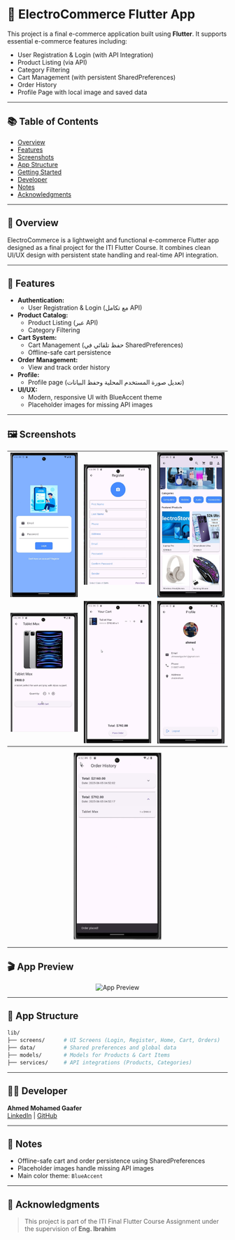 # 🛒 ElectroCommerce Flutter App

This project is a final e-commerce application built using **Flutter**. It supports essential e-commerce features including:

- User Registration & Login (with API Integration)
- Product Listing (via API)
- Category Filtering
- Cart Management (with persistent SharedPreferences)
- Order History
- Profile Page with local image and saved data

---

## 📚 Table of Contents

- [Overview](#overview)
- [Features](#features)
- [Screenshots](#screenshots)
- [App Structure](#app-structure)
- [Getting Started](#getting-started)
- [Developer](#developer)
- [Notes](#notes)
- [Acknowledgments](#acknowledgments)

---

## 📌 Overview

ElectroCommerce is a lightweight and functional e-commerce Flutter app designed as a final project for the ITI Flutter Course. It combines clean UI/UX design with persistent state handling and real-time API integration.

---

## 🚀 Features

- **Authentication:**  
  - User Registration & Login (مع تكامل API)
- **Product Catalog:**  
  - Product Listing (عبر API)
  - Category Filtering
- **Cart System:**  
  - Cart Management (حفظ تلقائي في SharedPreferences)
  - Offline-safe cart persistence
- **Order Management:**  
  - View and track order history
- **Profile:**  
  - Profile page (تعديل صورة المستخدم المحلية وحفظ البيانات)
- **UI/UX:**  
  - Modern, responsive UI with BlueAccent theme
  - Placeholder images for missing API images

---

## 🖼️ Screenshots

<div align="center">

|   |   |   |
|---|---|---|
| <img src="screenshots/1.jpg" width="200"/> | <img src="screenshots/2.jpg" width="200"/> | <img src="screenshots/3.jpg" width="200"/> |
| <img src="screenshots/4.jpg" width="200"/> | <img src="screenshots/5.jpg" width="200"/> | <img src="screenshots/6.jpg" width="200"/> |

</div>

<div align="center">
  <img src="screenshots/7.jpg" width="200"/>
</div>

---

## 🎬 App Preview

<div align="center">
  <img src="record.gif" width="300" alt="App Preview"/>
</div>

---

## 🧱 App Structure

```bash
lib/
├── screens/      # UI Screens (Login, Register, Home, Cart, Orders)
├── data/         # Shared preferences and global data
├── models/       # Models for Products & Cart Items
├── services/     # API integrations (Products, Categories)
```

---

## 🧑‍💻 Developer

**Ahmed Mohamed Gaafer**  
[LinkedIn](https://www.linkedin.com/in/ahmedgaafer/) | [GitHub](https://github.com/ahmedgaafer1)

---

## 📝 Notes

- Offline-safe cart and order persistence using SharedPreferences
- Placeholder images handle missing API images
- Main color theme: `BlueAccent`

---

## 🙏 Acknowledgments

> This project is part of the ITI Final Flutter Course Assignment under the supervision of **Eng. Ibrahim**
